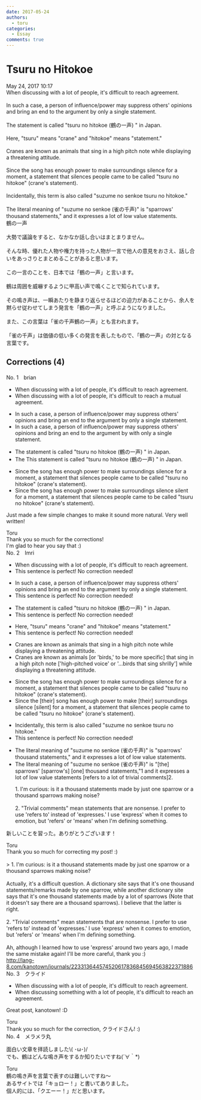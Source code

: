```yaml
---
date: 2017-05-24
authors:
  - toru
categories:
  - Essay
comments: true
---
```


# Tsuru no Hitokoe
<div class="date">May 24, 2017 10:17</div>
<div id="post"><div id="body_show_ori">
When discussing with a lot of people, it's difficult to reach agreement.<br/><br/>In such a case, a person of influence/power may suppress others' opinions and bring an end to the argument by only a single statement.<br/><br/>The statement is called "tsuru no hitokoe (鶴の一声) " in Japan.<br/><br/>Here, "tsuru" means "crane" and "hitokoe" means "statement." <br/><br/>Cranes are known as animals that sing in a high pitch note while displaying a threatening attitude.<br/><br/>Since the song has enough power to make surroundings silence for a moment, a statement that silences people came to be called "tsuru no hitokoe" (crane's statement).<br/><br/>Incidentally, this term is also called "suzume no senkoe tsuru no hitokoe."<br/><br/>The literal meaning of "suzume no senkoe (雀の千声)" is "sparrows' thousand statements," and it expresses a lot of low value statements.
</div></div>

<!-- more -->

<div id="post_ja"><div id="body_show_mo">
鶴の一声<br/><br/>大勢で議論をすると、なかなか話し合いはまとまりません。<br/><br/>そんな時、優れた人物や権力を持った人物が一言で他人の意見をおさえ、話し合いをあっさりとまとめることがあると思います。<br/><br/>この一言のことを、日本では「鶴の一声」と言います。<br/><br/>鶴は周囲を威嚇するように甲高い声で鳴くことで知られています。<br/><br/>その鳴き声は、一瞬あたりを静まり返らせるほどの迫力があることから、余人を黙らせ従わせてしまう発言を「鶴の一声」と呼ぶようになりました。<br/><br/>また、この言葉は「雀の千声鶴の一声」とも言われます。<br/><br/>「雀の千声」は価値の低い多くの発言を表したもので、「鶴の一声」の対となる言葉です。
</div></div>

## Corrections (4)
<div id="block"><div class="first_name"> No. 1　<span class="just_name">brian</span></div><div id="block2">
<ul class="correction_field">
<li class="incorrect">When discussing with a lot of people, it's difficult to reach agreement.</li>
<li class="corrected correct">
When discussing with a lot of people, it's difficult to reach <span class="f_blue"> a mutual</span> agreement.
</li>
</ul>
<ul class="correction_field">
<li class="incorrect">In such a case, a person of influence/power may suppress others' opinions and bring an end to the argument by only a single statement.</li>
<li class="corrected correct">
In such a case, a person of influence/power may suppress others' opinions and bring an end to the argument <span class="sline">by</span> <span class="f_blue">with</span> only a single statement.
</li>
</ul>
<ul class="correction_field">
<li class="incorrect">The statement is called "tsuru no hitokoe (鶴の一声) " in Japan.</li>
<li class="corrected correct">
<span class="sline">The</span> <span class="f_blue">This </span>statement is called "tsuru no hitokoe (鶴の一声) " in Japan.
</li>
</ul>
<ul class="correction_field">
<li class="incorrect">Since the song has enough power to make surroundings silence for a moment, a statement that silences people came to be called "tsuru no hitokoe" (crane's statement).</li>
<li class="corrected correct">
Since the song has enough power to make surroundings <span class="sline">silence</span> <span class="f_blue">silent </span>for a moment, a statement that silences people came to be called "tsuru no hitokoe" (crane's statement).
</li>
</ul>
<p class="comment_small">
 Just made a few simple changes to make it sound more natural. Very well written!
</p>

</div><div class="name"><span class="just_name">Toru</span><br>
Thank you so much for the corrections!<br/>I'm glad to hear you say that :)
</div>
</div>
<div id="block"><div class="first_name"> No. 2　<span class="just_name">Imri</span></div><div id="block2">
<ul class="correction_field">
<li class="incorrect">When discussing with a lot of people, it's difficult to reach agreement.</li>
<li class="corrected perfect">This sentence is perfect! No correction needed!</li>
</ul>
<ul class="correction_field">
<li class="incorrect">In such a case, a person of influence/power may suppress others' opinions and bring an end to the argument by only a single statement.</li>
<li class="corrected perfect">This sentence is perfect! No correction needed!</li>
</ul>
<ul class="correction_field">
<li class="incorrect">The statement is called "tsuru no hitokoe (鶴の一声) " in Japan.</li>
<li class="corrected perfect">This sentence is perfect! No correction needed!</li>
</ul>
<ul class="correction_field">
<li class="incorrect">Here, "tsuru" means "crane" and "hitokoe" means "statement." </li>
<li class="corrected perfect">This sentence is perfect! No correction needed!</li>
</ul>
<ul class="correction_field">
<li class="incorrect">Cranes are known as animals that sing in a high pitch note while displaying a threatening attitude.</li>
<li class="corrected correct">
Cranes are known as <span class="f_gray">animals</span> <span class="f_blue">[or 'birds,' to be more specific]</span> that sing in a <span class="f_gray">high pitch note</span> <span class="f_blue">['high-pitched voice' or '...birds that sing shrilly'] </span>while displaying a threatening attitude.
</li>
</ul>
<ul class="correction_field">
<li class="incorrect">Since the song has enough power to make surroundings silence for a moment, a statement that silences people came to be called "tsuru no hitokoe" (crane's statement).</li>
<li class="corrected correct">
Since <span class="f_gray">the [their]</span> song has enough power to make <span class="f_blue">[their] </span>surroundings <span class="f_gray">silence</span> <span class="f_blue">[silent] </span>for a moment, a statement that silences people came to be called "tsuru no hitokoe" (crane's statement).
</li>
</ul>
<ul class="correction_field">
<li class="incorrect">Incidentally, this term is also called "suzume no senkoe tsuru no hitokoe."</li>
<li class="corrected perfect">This sentence is perfect! No correction needed!</li>
</ul>
<ul class="correction_field">
<li class="incorrect">The literal meaning of "suzume no senkoe (雀の千声)" is "sparrows' thousand statements," and it expresses a lot of low value statements.</li>
<li class="corrected correct">
The literal meaning of "suzume no senkoe (雀の千声)" is "<span class="f_blue">[the] </span><span class="f_gray">sparrows'</span> <span class="f_blue">[sparrow's]</span> <span class="f_blue">[one] </span>thousand statements,"<span class="f_red">1</span> and it <span class="f_gray">expresses a lot of low value statements [refers to a lot of trivial comments]2</span>.
<p class="correction_comment">1. I'm curious: is it a thousand statements made by just one sparrow or a thousand sparrows making noise?<br/><br/>2. "Trivial comments" mean statements that are nonsense. I prefer to use 'refers to' instead of 'expresses.' I use 'express' when it comes to emotion, but 'refers' or 'means' when I'm defining something.</p>
</li>
</ul>
<p class="comment_small">
 新しいことを習った。ありがとうございます！
</p>

</div><div class="name"><span class="just_name">Toru</span><br>
Thank you so much for correcting my post! :)<br/><br/>&gt; 1. I'm curious: is it a thousand statements made by just one sparrow or a thousand sparrows making noise?<br/><br/>Actually, it's a difficult question. A dictionary site says that it's one thousand statements/remarks made by one sparrow, while another dictionary site says that it's one thousand statements made by a lot of sparrows (Note that it doesn't say there are a thousand sparrows). I believe that the latter is right.<br/><br/>2. "Trivial comments" mean statements that are nonsense. I prefer to use 'refers to' instead of 'expresses.' I use 'express' when it comes to emotion, but 'refers' or 'means' when I'm defining something.<br/><br/>Ah, although I learned how to use 'express' around two years ago, I made the same mistake again! I'll be more careful, thank you :)<br/><a href="http://lang-8.com/kanotown/journals/223313644574520617836845694563822371886" target="_blank">http://lang-8.com/kanotown/journals/223313644574520617836845694563822371886</a>
</div>
</div>
<div id="block"><div class="first_name"> No. 3　<span class="just_name">クライド</span></div><div id="block2">
<ul class="correction_field">
<li class="incorrect">When discussing with a lot of people, it's difficult to reach agreement.</li>
<li class="corrected correct">
When discussing <span class="f_blue">something</span> with a lot of people, it's difficult to reach <span class="f_red">an</span> agreement.
</li>
</ul>
<p class="comment_small">
 Great post, kanotown! :D
</p>

</div><div class="name"><span class="just_name">Toru</span><br>
Thank you so much for the correction, クライドさん! :)
</div>
</div>
<div id="block"><div class="first_name"> No. 4　<span class="just_name">メラメラ丸</span></div><div id="block2">
<p class="comment_small">
 面白い文章を拝読しました\( ･ω･)/
 <br/>
 でも、鶴はどんな鳴き声をするか知りたいですね(´∀｀*)
</p>

</div><div class="name"><span class="just_name">Toru</span><br>
鶴の鳴き声を言葉で表すのは難しいですね～<br/>あるサイトでは「キョロー！」と書いてありました。<br/>個人的には、「クエーー！」だと思います。
</div>
</div>
